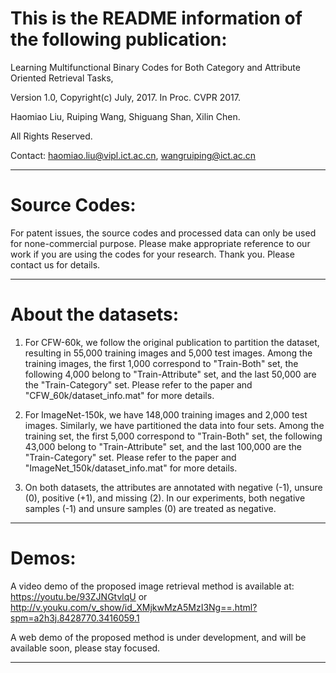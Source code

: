 This is the README information of the following publication:
=========================================================================
Learning Multifunctional Binary Codes for Both Category and Attribute Oriented Retrieval Tasks,

Version 1.0,  Copyright(c) July, 2017. In Proc. CVPR 2017.

Haomiao Liu, Ruiping Wang, Shiguang Shan, Xilin Chen.

All Rights Reserved.

Contact: haomiao.liu@vipl.ict.ac.cn, wangruiping@ict.ac.cn

-------------------------------------------------------------------------

Source Codes:
=========================================================================

For patent issues, the source codes and processed data can only be used 
for none-commercial purpose. Please make appropriate reference to our work
if you are using the codes for your research. Thank you. Please contact us
for details. 

-------------------------------------------------------------------------

About the datasets:
=========================================================================
1. For CFW-60k, we follow the original publication to partition the dataset,
   resulting in 55,000 training images and 5,000 test images. Among the 
   training images, the first 1,000 correspond to "Train-Both" set, the
   following 4,000 belong to "Train-Attribute" set, and the last 50,000
   are the "Train-Category" set. Please refer to the paper and 
   "CFW_60k/dataset_info.mat" for more details.

2. For ImageNet-150k, we have 148,000 training images and 2,000 test 
   images. Similarly, we have partitioned the data into four sets. Among
   the training set, the first 5,000 correspond to "Train-Both" set, the
   following 43,000 belong to "Train-Attribute" set, and the last 100,000
   are the "Train-Category" set. Please refer to the paper and 
   "ImageNet_150k/dataset_info.mat" for more details.

3. On both datasets, the attributes are annotated with negative (-1), 
   unsure (0), positive (+1), and missing (2). In our experiments, both
   negative samples (-1) and unsure samples (0) are treated as negative.

-------------------------------------------------------------------------

Demos:
=========================================================================

A video demo of the proposed image retrieval method is available at: 
https://youtu.be/93ZJNGtvlqU or 
http://v.youku.com/v_show/id_XMjkwMzA5MzI3Ng==.html?spm=a2h3j.8428770.3416059.1

A web demo of the proposed method is under development, and will be 
available soon, please stay focused.

-------------------------------------------------------------------------